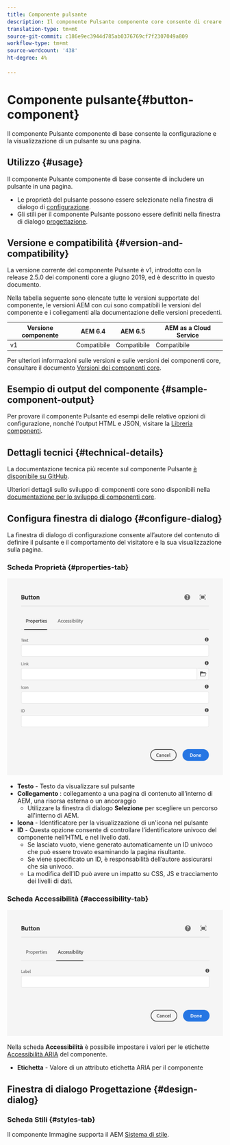 ```yaml
---
title: Componente pulsante
description: Il componente Pulsante componente core consente di creare e visualizzare un pulsante.
translation-type: tm+mt
source-git-commit: c186e9ec3944d785ab0376769cf7f2307049a809
workflow-type: tm+mt
source-wordcount: '438'
ht-degree: 4%

---
```



# Componente pulsante{#button-component}

Il componente Pulsante componente di base consente la configurazione e la visualizzazione di un pulsante su una pagina.

## Utilizzo {#usage}

Il componente Pulsante componente di base consente di includere un pulsante in una pagina.

* Le proprietà del pulsante possono essere selezionate nella finestra di dialogo di [configurazione](#configure-dialog).
* Gli stili per il componente Pulsante possono essere definiti nella finestra di dialogo [progettazione](#design-dialog).

## Versione e compatibilità {#version-and-compatibility}

La versione corrente del componente Pulsante è v1, introdotto con la release 2.5.0 dei componenti core a giugno 2019, ed è descritto in questo documento.

Nella tabella seguente sono elencate tutte le versioni supportate del componente, le versioni AEM con cui sono compatibili le versioni del componente e i collegamenti alla documentazione delle versioni precedenti.

| Versione componente | AEM 6.4   | AEM 6.5 | AEM as a Cloud Service |
|--- |--- |---|---|
| v1 | Compatibile | Compatibile | Compatibile |

Per ulteriori informazioni sulle versioni e sulle versioni dei componenti core, consultare il documento [Versioni dei componenti core](/help/versions.md).

## Esempio di output del componente {#sample-component-output}

Per provare il componente Pulsante ed esempi delle relative opzioni di configurazione, nonché l&#39;output HTML e JSON, visitare la [Libreria componenti](https://adobe.com/go/aem_cmp_library_button).

## Dettagli tecnici {#technical-details}

La documentazione tecnica più recente sul componente Pulsante [è disponibile su GitHub](https://adobe.com/go/aem_cmp_tech_button_v1).

Ulteriori dettagli sullo sviluppo di componenti core sono disponibili nella [documentazione per lo sviluppo di componenti core](/help/developing/overview.md).

## Configura finestra di dialogo {#configure-dialog}

La finestra di dialogo di configurazione consente all’autore del contenuto di definire il pulsante e il comportamento del visitatore e la sua visualizzazione sulla pagina.

### Scheda Proprietà {#properties-tab}

![scheda Proprietà della finestra di dialogo di modifica del componente Pulsante](/help/assets/button-edit-properties.png)

* **Testo**  - Testo da visualizzare sul pulsante
* **Collegamento** : collegamento a una pagina di contenuto all’interno di AEM, una risorsa esterna o un ancoraggio
   * Utilizzare la finestra di dialogo **Selezione** per scegliere un percorso all&#39;interno di AEM.
* **Icona**  - Identificatore per la visualizzazione di un&#39;icona nel pulsante
* **ID**  - Questa opzione consente di controllare l’identificatore univoco del componente nell’HTML e nel livello [ ](/help/developing/data-layer/overview.md)dati.
   * Se lasciato vuoto, viene generato automaticamente un ID univoco che può essere trovato esaminando la pagina risultante.
   * Se viene specificato un ID, è responsabilità dell’autore assicurarsi che sia univoco.
   * La modifica dell’ID può avere un impatto su CSS, JS e tracciamento dei livelli di dati.

### Scheda Accessibilità {#accessibility-tab}

![Scheda Accessibilità della finestra di dialogo di modifica del componente Pulsante](/help/assets/button-edit-accessibility.png)

Nella scheda **Accessibilità** è possibile impostare i valori per le etichette [Accessibilità ARIA](https://www.w3.org/WAI/standards-guidelines/aria/) del componente.

* **Etichetta**  - Valore di un attributo etichetta ARIA per il componente

## Finestra di dialogo Progettazione {#design-dialog}

### Scheda Stili {#styles-tab}

Il componente Immagine supporta il AEM [Sistema di stile](/help/get-started/authoring.md#component-styling).
